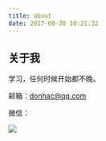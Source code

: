 ```yaml
---
title: about
date: 2017-08-30 10:21:32
---
```

## 关于我

学习，任何时候开始都不晚。

邮箱：donhac@qq.com

微信：

![](http://owmmis3gj.bkt.clouddn.com/11505997760_.pic_hd.jpg?imageView2/1/w/200/h/200/q/100)